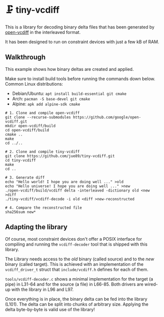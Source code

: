 # 🗜️ tiny-vcdiff

This is a library for decoding binary delta files that has been generated by [open-vcdiff](https://github.com/google/open-vcdiff) in the interleaved format.

It has been designed to run on constraint devices with just a few kB of RAM.

## Walkthrough

This example shows how binary deltas are created and applied.

Make sure to install build tools before running the commands down below. Common Linux distributions:
 * Debian/Ubuntu: `apt install build-essential git cmake`
 * Arch: `pacman -S base-devel git cmake`
 * Alpine: `apk add alpine-sdk cmake`

```shell
# 1. Clone and compile open-vcdiff
git clone --recurse-submodules https://github.com/google/open-vcdiff.git
mkdir open-vcdiff/build
cd open-vcdiff/build
cmake ..
make
cd ../..

# 2. Clone and compile tiny-vcdiff
git clone https://github.com/jue89/tiny-vcdiff.git
cd tiny-vcdiff
make
cd ..

# 3. Generate diff
echo "Hello world! I hope you are doing well ..." >old
echo "Hello universe! I hope you are doing well ..." >new
./open-vcdiff/build/vcdiff delta -interleaved -dictionary old <new >diff
./tiny-vcdiff/vcdiff-decode -i old <diff >new-reconstructed

# 4. Compare the reconstructed file
sha256sum new*
```

## Adapting the library

Of course, most constraint devices don't offer a POSIX interface for compiling and running the `vcdiff-decoder` tool that is shipped with this library.

The Library needs access to the *old* binary (called source) and to the *new* binary (called target). This is achieved with an implementation of the `vcdiff_driver_t` struct that `include/vcdiff.h` defines for each of them. 

`tools/vcdiff-decoder.c` shows a minimal implementation for the target (a pipe) in L31-64 and for the source (a file) in L66-85. Both drivers are wired-up with the library in L96 and L97.

Once everything is in place, the binary delta can be fed into the library (L101). The delta can be split into chunks of arbitrary size. Applying the delta byte-by-byte is valid use of the library!
